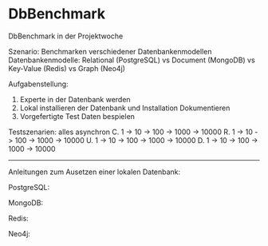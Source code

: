 # DbBenchmark
DbBenchmark in der Projektwoche

Szenario: Benchmarken verschiedener Datenbankenmodellen
Datenbankenmodelle: Relational (PostgreSQL) vs Document (MongoDB) vs Key-Value (Redis) vs Graph (Neo4j)

Aufgabenstellung: 
1. Experte in der Datenbank werden
2. Lokal installieren der Datenbank und Installation Dokumentieren
3. Vorgefertigte Test Daten bespielen


Testszenarien: 
        alles asynchron
C. 1 -> 10 -> 100 -> 1000 -> 10000
R. 1 -> 10 -> 100 -> 1000 -> 10000
U. 1 -> 10 -> 100 -> 1000 -> 10000
D. 1 -> 10 -> 100 -> 1000 -> 10000

______________________________________________________________________________________________________________________________________
Anleitungen zum Ausetzen einer lokalen Datenbank:

PostgreSQL:

MongoDB:

Redis:

Neo4j: